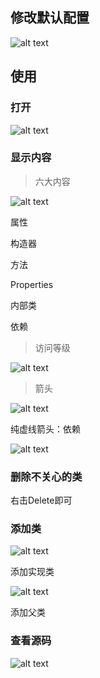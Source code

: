 
## 修改默认配置

![alt text](https://cdn.jsdelivr.net/gh/sword4869/pic1@main/images/202407111323063.png)

## 使用

### 打开

![alt text](https://cdn.jsdelivr.net/gh/sword4869/pic1@main/images/202407111323065.png)

### 显示内容

> 六大内容

![alt text](https://cdn.jsdelivr.net/gh/sword4869/pic1@main/images/202407111323066.png)

属性

构造器

方法

Properties

内部类

依赖


> 访问等级

![alt text](https://cdn.jsdelivr.net/gh/sword4869/pic1@main/images/202407111323067.png)

> 箭头

![alt text](https://cdn.jsdelivr.net/gh/sword4869/pic1@main/images/202407111323068.png)

纯虚线箭头：依赖

![alt text](https://cdn.jsdelivr.net/gh/sword4869/pic1@main/images/202407111323069.png)
### 删除不关心的类
右击Delete即可

### 添加类

![alt text](https://cdn.jsdelivr.net/gh/sword4869/pic1@main/images/202407111323070.png)

添加实现类

![alt text](https://cdn.jsdelivr.net/gh/sword4869/pic1@main/images/202407111323071.png)

添加父类

### 查看源码

![alt text](https://cdn.jsdelivr.net/gh/sword4869/pic1@main/images/202407111323072.png)
